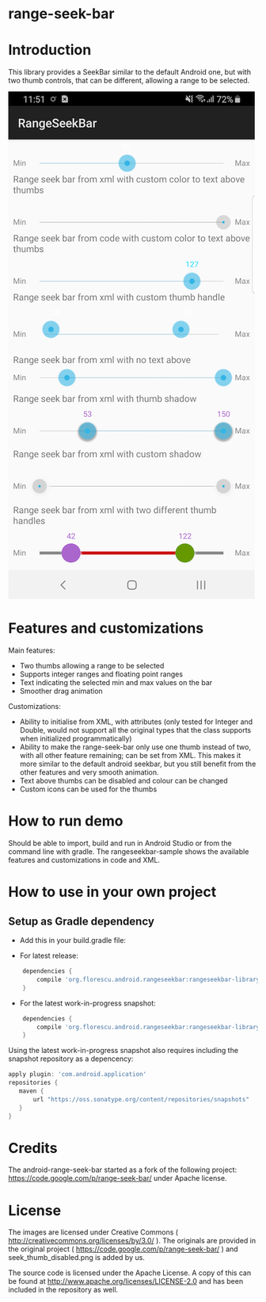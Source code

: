 range-seek-bar
======================

# Introduction

This library provides a SeekBar similar to the default Android one, but with two thumb controls, that can be different, allowing a range to be selected.

![](demo_screenshot.png)

# Features and customizations

Main features:

* Two thumbs allowing a range to be selected
* Supports integer ranges and floating point ranges
* Text indicating the selected min and max values on the bar
* Smoother drag animation

Customizations:

* Ability to initialise from XML, with attributes (only tested for Integer and Double, would not support all the original types that the class supports when initialized programmatically)
* Ability to make the range-seek-bar only use one thumb instead of two, with all other feature remaining; can be set from XML.
  This makes it more similar to the default android seekbar, but you still benefit from the other features and very smooth animation.
* Text above thumbs can be disabled and colour can be changed
* Custom icons can be used for the thumbs

# How to run demo

Should be able to import, build and run in Android Studio or from the command line with gradle.
The rangeseekbar-sample shows the available features and customizations in code and XML.

# How to use in your own project

## Setup as Gradle dependency

* Add this in your build.gradle file:

 * For latest release: 

```groovy
	dependencies {
    	compile 'org.florescu.android.rangeseekbar:rangeseekbar-library:0.3.0'
	}
```

 * For the latest work-in-progress snapshot:

```groovy
	dependencies {
    	compile 'org.florescu.android.rangeseekbar:rangeseekbar-library:0.4.0-SNAPSHOT'
	}
```

 Using the latest work-in-progress snapshot also requires including the snapshot repository as a depencency:
 
 ```groovy
apply plugin: 'com.android.application'
repositories {
	maven {
		url "https://oss.sonatype.org/content/repositories/snapshots"
	}
}
```

# Credits

The android-range-seek-bar started as a fork of the following project: https://code.google.com/p/range-seek-bar/ under Apache license.

# License

The images are licensed under Creative Commons ( http://creativecommons.org/licenses/by/3.0/ ). The originals are provided in the original project ( https://code.google.com/p/range-seek-bar/ ) and seek_thumb_disabled.png is added by us.

The source code is licensed under the Apache License. A copy of this can be found at http://www.apache.org/licenses/LICENSE-2.0 and has been included in the repository as well.
